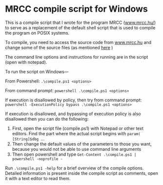 # MRCC compile script for Windows #
This is a compile script that I wrote for the program MRCC (www.mrcc.hu/) to serve as a replacement of the default shell script that is used to compile the program on POSIX systems.

To compile, you need to access the source code from www.mrcc.hu and change some of the source files (as mentioned [here](https://mrcc.hu/index.php/forum/users-corner/250-native-compile-of-mrcc-on-windows) )

The command line options and instructions for running are in the script (open with notepad).

To run the script on Windows—

From Powershell: `.\compile.ps1 <options>`

From command prompt: `powershell .\compile.ps1 <options>`
  
If execution is disallowed by policy, then try from command prompt: `powershell -ExecutionPolicy bypass .\compile.ps1 <options>`

If execution is disallowed, and bypassing of execution policy is also disallowed then you can do the following:

1) First, open the script file (compile.ps1) with Notepad or other text editors. Find the part where the actual script begins with `param(  [String]$dbg `...
2) Then change the default values of the parameters to those you want, because you would not be able to use command line arguments
3) Then open powershell and type `Get-Content .\compile.ps1 | powershell -noprofile -`

Run `.\compile.ps1 -help` for a brief overview of the compile options. Detailed information is present inside the compile script as comments, open it with a text editor to read them.
